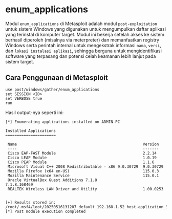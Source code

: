 # enum_applications

Modul `enum_applications` di Metasploit adalah modul `post-exploitation` untuk sistem Windows yang digunakan untuk mengumpulkan daftar aplikasi yang terinstal di komputer target. Modul ini bekerja setelah akses ke sistem berhasil diperoleh (misalnya via meterpreter) dan memanfaatkan registry Windows serta perintah internal untuk mengekstrak informasi `nama`, `versi`, dan `lokasi instalasi aplikasi`, sehingga berguna untuk mengidentifikasi software yang terpasang dan potensi celah keamanan lebih lanjut pada sistem target.

## Cara Penggunaan di Metasploit

```
use post/windows/gather/enum_applications
set SESSION <ID>
set VERBOSE true
run
```

Hasil output-nya seperti ini:

```
[*] Enumerating applications installed on ADMIN-PC

Installed Applications
======================

 Name                                                       Version
 ----                                                       -------
 Cisco EAP-FAST Module                                      2.2.14
 Cisco LEAP Module                                          1.0.19
 Cisco PEAP Module                                          1.1.6
 Microsoft Visual C++ 2008 Redistributable - x86 9.0.30729  9.0.30729
 Mozilla Firefox (x64 en-US)                                115.0.3
 Mozilla Maintenance Service                                115.0.1
 Oracle VirtualBox Guest Additions 7.1.8                    7.1.8.168469
 REALTEK Wireless LAN Driver and Utility                    1.00.0253


[+] Results stored in: /root/.msf4/loot/20250516131207_default_192.168.1.52_host.application_336295.txt
[*] Post module execution completed
```
